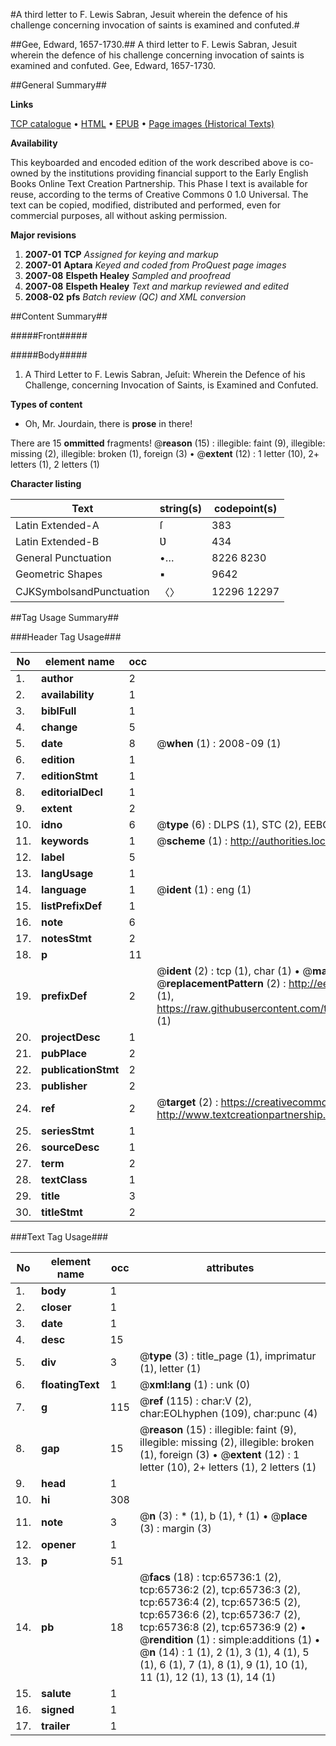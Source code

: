 #A third letter to F. Lewis Sabran, Jesuit wherein the defence of his challenge concerning invocation of saints is examined and confuted.#

##Gee, Edward, 1657-1730.##
A third letter to F. Lewis Sabran, Jesuit wherein the defence of his challenge concerning invocation of saints is examined and confuted.
Gee, Edward, 1657-1730.

##General Summary##

**Links**

[TCP catalogue](http://www.ota.ox.ac.uk/tcp/)  • 
[HTML](http://tei.it.ox.ac.uk/tcp/Texts-HTML/free/A42/A42577.html)  • 
[EPUB](http://tei.it.ox.ac.uk/tcp/Texts-EPUB/free/A42/A42577.epub) • 
[Page images (Historical Texts)](https://data.historicaltexts.jisc.ac.uk/view?pubId=eebo-12684586e&pageId=eebo-12684586e-65736-1)

**Availability**

This keyboarded and encoded edition of the
	       work described above is co-owned by the institutions
	       providing financial support to the Early English Books
	       Online Text Creation Partnership. This Phase I text is
	       available for reuse, according to the terms of Creative
	       Commons 0 1.0 Universal. The text can be copied,
	       modified, distributed and performed, even for
	       commercial purposes, all without asking permission.

**Major revisions**

1. __2007-01__ __TCP__ *Assigned for keying and markup*
1. __2007-01__ __Aptara__ *Keyed and coded from ProQuest page images*
1. __2007-08__ __Elspeth Healey__ *Sampled and proofread*
1. __2007-08__ __Elspeth Healey__ *Text and markup reviewed and edited*
1. __2008-02__ __pfs__ *Batch review (QC) and XML conversion*

##Content Summary##

#####Front#####

#####Body#####

1. A Third Letter to F. Lewis Sabran, Jeſuit: Wherein
the Defence of his Challenge, concerning Invocation
of Saints, is Examined and Confuted.

**Types of content**

  * Oh, Mr. Jourdain, there is **prose** in there!

There are 15 **ommitted** fragments! 
 @__reason__ (15) : illegible: faint (9), illegible: missing (2), illegible: broken (1), foreign (3)  •  @__extent__ (12) : 1 letter (10), 2+ letters (1), 2 letters (1)

**Character listing**


|Text|string(s)|codepoint(s)|
|---|---|---|
|Latin Extended-A|ſ|383|
|Latin Extended-B|Ʋ|434|
|General Punctuation|•…|8226 8230|
|Geometric Shapes|▪|9642|
|CJKSymbolsandPunctuation|〈〉|12296 12297|

##Tag Usage Summary##

###Header Tag Usage###

|No|element name|occ|attributes|
|---|---|---|---|
|1.|__author__|2||
|2.|__availability__|1||
|3.|__biblFull__|1||
|4.|__change__|5||
|5.|__date__|8| @__when__ (1) : 2008-09 (1)|
|6.|__edition__|1||
|7.|__editionStmt__|1||
|8.|__editorialDecl__|1||
|9.|__extent__|2||
|10.|__idno__|6| @__type__ (6) : DLPS (1), STC (2), EEBO-CITATION (1), OCLC (1), VID (1)|
|11.|__keywords__|1| @__scheme__ (1) : http://authorities.loc.gov/ (1)|
|12.|__label__|5||
|13.|__langUsage__|1||
|14.|__language__|1| @__ident__ (1) : eng (1)|
|15.|__listPrefixDef__|1||
|16.|__note__|6||
|17.|__notesStmt__|2||
|18.|__p__|11||
|19.|__prefixDef__|2| @__ident__ (2) : tcp (1), char (1)  •  @__matchPattern__ (2) : ([0-9\-]+):([0-9IVX]+) (1), (.+) (1)  •  @__replacementPattern__ (2) : http://eebo.chadwyck.com/downloadtiff?vid=$1&page=$2 (1), https://raw.githubusercontent.com/textcreationpartnership/Texts/master/tcpchars.xml#$1 (1)|
|20.|__projectDesc__|1||
|21.|__pubPlace__|2||
|22.|__publicationStmt__|2||
|23.|__publisher__|2||
|24.|__ref__|2| @__target__ (2) : https://creativecommons.org/publicdomain/zero/1.0/ (1), http://www.textcreationpartnership.org/docs/. (1)|
|25.|__seriesStmt__|1||
|26.|__sourceDesc__|1||
|27.|__term__|2||
|28.|__textClass__|1||
|29.|__title__|3||
|30.|__titleStmt__|2||


###Text Tag Usage###

|No|element name|occ|attributes|
|---|---|---|---|
|1.|__body__|1||
|2.|__closer__|1||
|3.|__date__|1||
|4.|__desc__|15||
|5.|__div__|3| @__type__ (3) : title_page (1), imprimatur (1), letter (1)|
|6.|__floatingText__|1| @__xml:lang__ (1) : unk (0)|
|7.|__g__|115| @__ref__ (115) : char:V (2), char:EOLhyphen (109), char:punc (4)|
|8.|__gap__|15| @__reason__ (15) : illegible: faint (9), illegible: missing (2), illegible: broken (1), foreign (3)  •  @__extent__ (12) : 1 letter (10), 2+ letters (1), 2 letters (1)|
|9.|__head__|1||
|10.|__hi__|308||
|11.|__note__|3| @__n__ (3) : * (1), b (1), † (1)  •  @__place__ (3) : margin (3)|
|12.|__opener__|1||
|13.|__p__|51||
|14.|__pb__|18| @__facs__ (18) : tcp:65736:1 (2), tcp:65736:2 (2), tcp:65736:3 (2), tcp:65736:4 (2), tcp:65736:5 (2), tcp:65736:6 (2), tcp:65736:7 (2), tcp:65736:8 (2), tcp:65736:9 (2)  •  @__rendition__ (1) : simple:additions (1)  •  @__n__ (14) : 1 (1), 2 (1), 3 (1), 4 (1), 5 (1), 6 (1), 7 (1), 8 (1), 9 (1), 10 (1), 11 (1), 12 (1), 13 (1), 14 (1)|
|15.|__salute__|1||
|16.|__signed__|1||
|17.|__trailer__|1||
